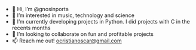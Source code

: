 - 👋 Hi, I’m @gnosinporta
- 👀 I’m interested in music, technology and science
- 🌱 I’m currently developing projects in Python. I did projects with C in the recents months
- 💞️ I’m looking to collaborate on fun and profitable projects
- 📫 Reach me out! ocristianoscar@gmail.com

<!---
gnosinporta/gnosinporta is a ✨ special ✨ repository because its `README.md` (this file) appears on your GitHub profile.
You can click the Preview link to take a look at your changes.
--->
